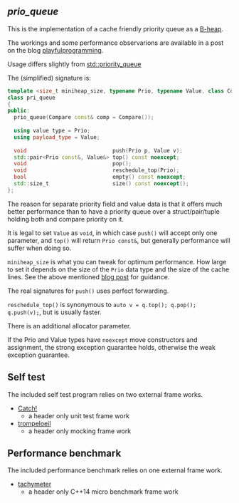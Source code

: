 ## *prio_queue*

This is the implementation of a cache friendly priority queue as a [B-heap](https://en.wikipedia.org/wiki/B-heap).

The workings and some performance observarions are available in a post on the blog [playfulprogramming](http://playfulprogramming.blogspot.se/2015/08/cache-optimizing-priority-queue.html).

Usage differs slightly from [std::priority_queue<T>](http://en.cppreference.com/w/cpp/container/priority_queue)

The (simplified) signature is:

```Cpp
template <size_t miniheap_size, typename Prio, typename Value, class Compare = std::less<Prio>
class pri_queue
{
public:
  prio_queue(Compare const& comp = Compare());
  
  using value type = Prio;
  using payload_type = Value;
  
  void                           push(Prio p, Value v);
  std::pair<Prio const&, Value&> top() const noexcept;
  void                           pop();
  void                           reschedule_top(Prio);
  bool                           empty() const noexcept;
  std::size_t                    size() const noexcept();
};
```

The reason for separate priority field and value data is that it offers much better performance than to have a priority queue over a struct/pair/tuple holding both and compare priority on it.

It is legal to set `Value` as `void`, in which case `push()` will accept only one parameter, and `top()` will return `Prio const&`, but generally performance will suffer when doing so.

`miniheap_size` is what you can tweak for optimum performance. How large to set
it depends on the size of the `Prio` data type and the size of the cache lines.
See the above mentioned
[blog post](http://playfulprogramming.blogspot.se/2015/08/cache-optimizing-priority-queue.html) for guidance.

The real signatures for `push()` uses perfect forwarding.

`reschedule_top()` is synonymous to `auto v = q.top(); q.pop(); q.push(v);`, but
is usually faster.

There is an additional allocator parameter.

If the Prio and Value types have `noexcept` move constructors and assignment, the strong exception guarantee holds, otherwise the weak exception guarantee.

Self test
---------
The included self test program relies on two external frame works.

* [Catch!](https://github.com/philsquared/Catch)
  - a header only unit test frame work
* [trompeloeil](https://github.com/rollbear/trompeloeil)
  - a header only mocking frame work

Performance benchmark
---------------------
The included performance benchmark relies on one external frame work.

* [tachymeter](https://github.com/rollbear/tachymeter)
  - a header only C++14 micro benchmark frame work
